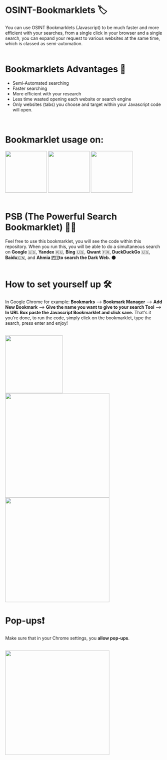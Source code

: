 # OSINT-Bookmarklets 🏷️
You can use OSINT Bookmarklets (Javascript) to be much faster and more efficient with your searches, from a single click in your browser and a single search,  you can expand your request to various websites at the same time, which is classed as semi-automation.
<br>
<br>
# Bookmarklets Advantages 🚀
- Semi-Automated searching
- Faster searching 
- More efficient with your research
- Less time wasted opening each website or search engine
- Only websites (tabs) you choose and target within your Javascript code will open.
<br>

# Bookmarklet usage on:
<p float="left">
<img width="133" src="https://user-images.githubusercontent.com/104733166/171883438-a395404b-b2c3-48af-a65c-8a8e85290012.png">
<img width="133" src="https://user-images.githubusercontent.com/104733166/171883448-f86db8ea-1b6a-4cc1-8d91-ea670b39367f.png">
<img width="133" src="https://user-images.githubusercontent.com/104733166/171884022-23230cd3-20e3-4c60-ab5f-96ba0e84735c.png">
<br>
<br>

  
# PSB (The Powerful Search Bookmarklet) 💪🏼
Feel free to use this bookmarklet, you will see the code within this repository.
When you run this, you will be able to do a simultaneous search on **Google** 🇺🇸, **Yandex** 🇷🇺, **Bing** 🇺🇸, **Qwant** 🇫🇷, **DuckDuckGo** 🇺🇸, **Baidu**🇨🇳, and **Ahmia 🇫🇮to search the Dark Web.** 🌑
<br>
<br>
# How to set yourself up 🛠
In Google Chrome for example: **Bookmarks** --> **Bookmark Manager** -->  **Add New Bookmark** --> **Give the name you want to give to your search Tool** --> **In URL Box paste the Javascript Bookmarklet and click save.**
That's it you're done, to run the code, simply click on the bookmarklet, type the search, press enter and enjoy! 
<br>
<br>

<p float="left">

<img width="184" src="https://user-images.githubusercontent.com/104733166/171768750-05559ed0-ba28-4a26-8dde-5ae03551d237.png">

<img width="333" src="https://user-images.githubusercontent.com/104733166/171768775-73dac4ae-e40b-4734-a163-c0fc95f873b3.png">

<img width="333" src="https://user-images.githubusercontent.com/104733166/171768776-37b9eb09-96d0-4d6e-8782-f32050bf43c9.png">
  
# Pop-ups❗
Make sure that in your Chrome settings, you **allow pop-ups**.
  <br>
  <br>
  
  
  <img width="333" src="https://user-images.githubusercontent.com/104733166/171769107-863a3838-8630-49bd-8e09-48c27dcd59aa.png">

  
